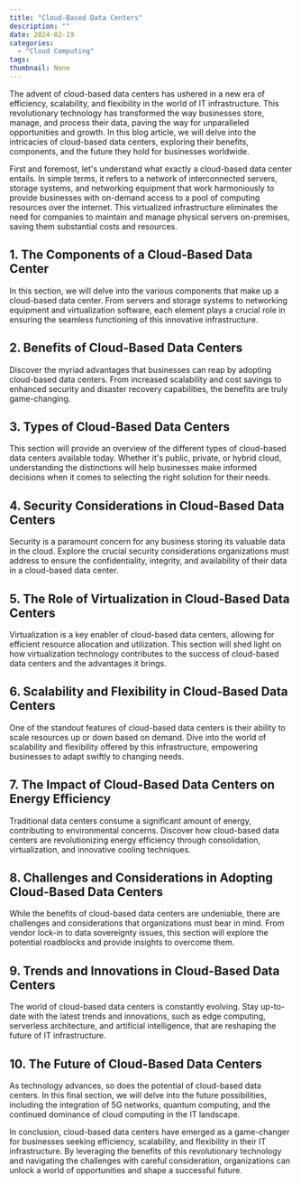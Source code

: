 ```yaml
---
title: "Cloud-Based Data Centers"
description: ""
date: 2024-02-19
categories:
  - "Cloud Computing"
tags:
thumbnail: None
---
```


<p>The advent of cloud-based data centers has ushered in a new era of efficiency, scalability, and flexibility in the world of IT infrastructure. This revolutionary technology has transformed the way businesses store, manage, and process their data, paving the way for unparalleled opportunities and growth. In this blog article, we will delve into the intricacies of cloud-based data centers, exploring their benefits, components, and the future they hold for businesses worldwide.</p>

<p>First and foremost, let's understand what exactly a cloud-based data center entails. In simple terms, it refers to a network of interconnected servers, storage systems, and networking equipment that work harmoniously to provide businesses with on-demand access to a pool of computing resources over the internet. This virtualized infrastructure eliminates the need for companies to maintain and manage physical servers on-premises, saving them substantial costs and resources.</p>

<h2>1. The Components of a Cloud-Based Data Center</h2>
<p>In this section, we will delve into the various components that make up a cloud-based data center. From servers and storage systems to networking equipment and virtualization software, each element plays a crucial role in ensuring the seamless functioning of this innovative infrastructure.</p>

<h2>2. Benefits of Cloud-Based Data Centers</h2>
<p>Discover the myriad advantages that businesses can reap by adopting cloud-based data centers. From increased scalability and cost savings to enhanced security and disaster recovery capabilities, the benefits are truly game-changing.</p>

<h2>3. Types of Cloud-Based Data Centers</h2>
<p>This section will provide an overview of the different types of cloud-based data centers available today. Whether it's public, private, or hybrid cloud, understanding the distinctions will help businesses make informed decisions when it comes to selecting the right solution for their needs.</p>

<h2>4. Security Considerations in Cloud-Based Data Centers</h2>
<p>Security is a paramount concern for any business storing its valuable data in the cloud. Explore the crucial security considerations organizations must address to ensure the confidentiality, integrity, and availability of their data in a cloud-based data center.</p>

<h2>5. The Role of Virtualization in Cloud-Based Data Centers</h2>
<p>Virtualization is a key enabler of cloud-based data centers, allowing for efficient resource allocation and utilization. This section will shed light on how virtualization technology contributes to the success of cloud-based data centers and the advantages it brings.</p>

<h2>6. Scalability and Flexibility in Cloud-Based Data Centers</h2>
<p>One of the standout features of cloud-based data centers is their ability to scale resources up or down based on demand. Dive into the world of scalability and flexibility offered by this infrastructure, empowering businesses to adapt swiftly to changing needs.</p>

<h2>7. The Impact of Cloud-Based Data Centers on Energy Efficiency</h2>
<p>Traditional data centers consume a significant amount of energy, contributing to environmental concerns. Discover how cloud-based data centers are revolutionizing energy efficiency through consolidation, virtualization, and innovative cooling techniques.</p>

<h2>8. Challenges and Considerations in Adopting Cloud-Based Data Centers</h2>
<p>While the benefits of cloud-based data centers are undeniable, there are challenges and considerations that organizations must bear in mind. From vendor lock-in to data sovereignty issues, this section will explore the potential roadblocks and provide insights to overcome them.</p>

<h2>9. Trends and Innovations in Cloud-Based Data Centers</h2>
<p>The world of cloud-based data centers is constantly evolving. Stay up-to-date with the latest trends and innovations, such as edge computing, serverless architecture, and artificial intelligence, that are reshaping the future of IT infrastructure.</p>

<h2>10. The Future of Cloud-Based Data Centers</h2>
<p>As technology advances, so does the potential of cloud-based data centers. In this final section, we will delve into the future possibilities, including the integration of 5G networks, quantum computing, and the continued dominance of cloud computing in the IT landscape.</p>

<p>In conclusion, cloud-based data centers have emerged as a game-changer for businesses seeking efficiency, scalability, and flexibility in their IT infrastructure. By leveraging the benefits of this revolutionary technology and navigating the challenges with careful consideration, organizations can unlock a world of opportunities and shape a successful future.</p>